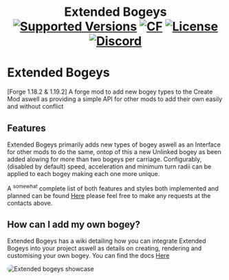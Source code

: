 
<h1 align="center">Extended Bogeys  <br>
	<a href="https://www.curseforge.com/minecraft/mc-mods/create-extended-bogeys/files"><img src="https://img.shields.io/badge/Available%20for-MC%201.18.2 TO 1.19.2-c70039" alt="Supported Versions"></a>
  <a href="https://www.curseforge.com/minecraft/mc-mods/create-extended-bogeys"><img src="http://cf.way2muchnoise.eu/-.svg" alt="CF"></a>
	<a href="https://github.com/Rabbitminers/Extended-Bogeys/blob/rewrite/LICENSE"><img src="https://img.shields.io/github/license/Rabbitminers/Extended-Bogeys?style=flat&color=900c3f" alt="License"></a>
	<a href="https://discord.gg/create-addon-hub-891929048895356948"><img src="https://img.shields.io/discord/891929048895356948?color=5865f2&label=Discord&style=flat" alt="Discord"></a>
</h1>

# Extended Bogeys
[Forge 1.18.2 & 1.19.2] A forge mod to add new bogey types to the Create Mod aswell as providing a simple API for other mods to add their own easily and without conflict

## Features
Extended Bogeys primarily adds new types of bogey aswell as an Interface for other mods to do the same, ontop of this a new Unlinked bogey as been added alowing for more than two bogeys per carriage. Configurably, (disabled by default) speed, acceleration and minimum turn radii can be applied to each bogey making each one more unique.

A <sup>somewhat</sup> complete list of both features and styles both implemented and planned can be found <a href="https://github.com/Rabbitminers/Extended-Bogeys/blob/rewrite/TODO.md">Here</a> please feel free to make any requests at the contacts above.

## How can I add my own bogey?
Extended Bogeys has a wiki detailing how you can integrate Extended Bogeys into your project aswell as details on creating, rendering and customising your own bogey. You can find the docs <a href="https://github.com/Rabbitminers/Extended-Bogeys/wiki">Here</a>

<img src="https://user-images.githubusercontent.com/79579164/215903175-7acbd4f6-b221-4e2f-9305-efaf1c621ad0.png"
     alt="Extended bogeys showcase"
     style="float: left; border-radius: 10px" />
